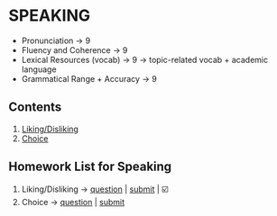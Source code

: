 # SPEAKING
- Pronunciation $\rightarrow$ 9
- Fluency and Coherence $\rightarrow$ 9
- Lexical Resources (vocab) $\rightarrow$ 9 $\rightarrow$ topic-related vocab + academic language
- Grammatical Range + Accuracy $\rightarrow$ 9
## Contents
1. [Liking/Disliking](https://github.com/S-ROLL/notebook.language/blob/main/BASIC%20IELTS_29/Speaking/Liking_Disliking.md)
2. [Choice](https://github.com/S-ROLL/notebook.language/blob/main/BASIC%20IELTS_29/Speaking/CHOICE%20QUESTIONS.md)
## Homework List for Speaking
1. Liking/Disliking -> [question](https://docs.google.com/document/d/1HHW2v5XKuEQLqqodME4ZsO8tdU7WcHHSv4sNajd2AMo/edit) | [submit](https://drive.google.com/drive/folders/1JnJnZMa7RJXK5A8_Ii7_C2byetTcYFxS) | ☑️
2. Choice -> [question](https://docs.google.com/document/d/1T57vS57hC1dz-_VI3lmalnc0_lgKRBKBQzxiYYFrWy8/edit) | [submit](https://drive.google.com/drive/folders/1J4-n1VGhiYVHaYNJtOBzgiyfhDI40Bey?fbclid=IwZXh0bgNhZW0CMTAAAR3Ap1pZqZ2kDr9K5ZBeJiSCq5v2Fff7DgqVgQKDM1rCQYpnWqRBJSLvI3U_aem_bG6q1l6PpMketaNqU1ZPYQ)
